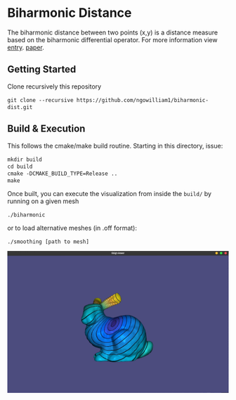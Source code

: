 # Biharmonic Distance
The biharmonic distance between two points (x,y) is a distance measure based on the biharmonic differential operator.
For more information view [entry](https://github.com/ngowilliam1/biharmonic-dist/blob/main/entry.md).
[paper](https://www.cs.princeton.edu/~funk/biharmonic.pdf).

## Getting Started
Clone recursively this repository
 
    git clone --recursive https://github.com/ngowilliam1/biharmonic-dist.git


## Build & Execution

This follows the cmake/make build routine. Starting in this directory, issue:

    mkdir build
    cd build
    cmake -DCMAKE_BUILD_TYPE=Release ..
    make 

Once built, you can execute the visualization from inside the `build/` by running
on a given mesh

    ./biharmonic 

or to load alternative meshes (in .off format):

    ./smoothing [path to mesh]

![](images/bunny-mesh.jpg)